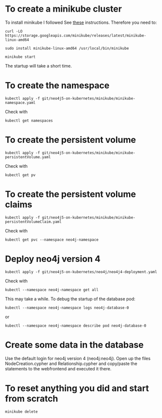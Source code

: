 # To create a minikube cluster

To install minikube I followed See [these](https://minikube.sigs.k8s.io/docs/start/) instructions.
Therefore you need to:
```
curl -LO https://storage.googleapis.com/minikube/releases/latest/minikube-linux-amd64

sudo install minikube-linux-amd64 /usr/local/bin/minikube

minikube start
```
The startup will take a short time.

# To create the namespace
```
kubectl apply -f git/neo4j5-on-kubernetes/minikube/minikube-namespace.yaml
```
Check with
```
kubectl get namespaces
```

# To create the persistent volume
```
kubectl apply -f git/neo4j5-on-kubernetes/minikube/minikube-persistentVolume.yaml
```
Check with
```
kubectl get pv
```
# To create the persistent volume claims
```
kubectl apply -f git/neo4j5-on-kubernetes/minikube/minikube-persistentVolumeClaim.yaml
```
Check with
```
kubectl get pvc --namespace neo4j-namespace
```

# Deploy neo4j version 4
```
kubectl apply -f git/neo4j5-on-kubernetes/neo4j/neo4j4-deployment.yaml 
```
Check with
```
kubectl --namespace neo4j-namespace get all
```
This may take a while.
To debug the startup of the database pod:
```
kubectl --namespace neo4j-namespace logs neo4j-database-0
```
or
```
kubectl --namespace neo4j-namespace describe pod neo4j-database-0
```

# Create some data in the database
Use the default login for neo4j version 4 (neo4j:neo4j).
Open up the files NodeCreation.cypher and Relationship.cypher and copy/paste the statements to the webfrontend and executed it there.




# To reset anything you did and start from scratch
```
minikube delete
```





